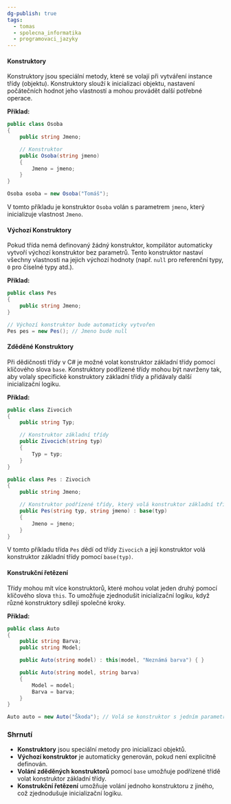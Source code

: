 ```yaml
---
dg-publish: true
tags:
  - tomas
  - spolecna_informatika
  - programovaci_jazyky
---
```

#### Konstruktory
Konstruktory jsou speciální metody, které se volají při vytváření instance třídy (objektu). Konstruktory slouží k inicializaci objektu, nastavení počátečních hodnot jeho vlastností a mohou provádět další potřebné operace.

**Příklad:**
```csharp
public class Osoba
{
    public string Jmeno;

    // Konstruktor
    public Osoba(string jmeno)
    {
        Jmeno = jmeno;
    }
}

Osoba osoba = new Osoba("Tomáš");
```
V tomto příkladu je konstruktor `Osoba` volán s parametrem `jmeno`, který inicializuje vlastnost `Jmeno`.

#### Výchozí Konstruktory
Pokud třída nemá definovaný žádný konstruktor, kompilátor automaticky vytvoří výchozí konstruktor bez parametrů. Tento konstruktor nastaví všechny vlastnosti na jejich výchozí hodnoty (např. `null` pro referenční typy, `0` pro číselné typy atd.).

**Příklad:**
```csharp
public class Pes
{
    public string Jmeno;
}

// Výchozí konstruktor bude automaticky vytvořen
Pes pes = new Pes(); // Jmeno bude null
```

#### Zděděné Konstruktory
Při dědičnosti třídy v C# je možné volat konstruktor základní třídy pomocí klíčového slova `base`. Konstruktory podřízené třídy mohou být navrženy tak, aby volaly specifické konstruktory základní třídy a přidávaly další inicializační logiku.

**Příklad:**
```csharp
public class Zivocich
{
    public string Typ;

    // Konstruktor základní třídy
    public Zivocich(string typ)
    {
        Typ = typ;
    }
}

public class Pes : Zivocich
{
    public string Jmeno;

    // Konstruktor podřízené třídy, který volá konstruktor základní třídy
    public Pes(string typ, string jmeno) : base(typ)
    {
        Jmeno = jmeno;
    }
}
```
V tomto příkladu třída `Pes` dědí od třídy `Zivocich` a její konstruktor volá konstruktor základní třídy pomocí `base(typ)`.

#### Konstrukční řetězení
Třídy mohou mít více konstruktorů, které mohou volat jeden druhý pomocí klíčového slova `this`. To umožňuje zjednodušit inicializační logiku, když různé konstruktory sdílejí společné kroky.

**Příklad:**
```csharp
public class Auto
{
    public string Barva;
    public string Model;

    public Auto(string model) : this(model, "Neznámá barva") { }

    public Auto(string model, string barva)
    {
        Model = model;
        Barva = barva;
    }
}

Auto auto = new Auto("Škoda"); // Volá se konstruktor s jedním parametrem, který následně volá druhý konstruktor
```

### Shrnutí
- **Konstruktory** jsou speciální metody pro inicializaci objektů.
- **Výchozí konstruktor** je automaticky generován, pokud není explicitně definován.
- **Volání zděděných konstruktorů** pomocí `base` umožňuje podřízené třídě volat konstruktor základní třídy.
- **Konstrukční řetězení** umožňuje volání jednoho konstruktoru z jiného, což zjednodušuje inicializační logiku.

